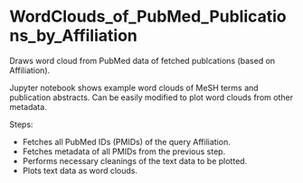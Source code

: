 # WordClouds_of_PubMed_Publications_by_Affiliation

Draws word cloud from PubMed data of fetched publcations (based on Affiliation).

Jupyter notebook shows example word clouds of MeSH terms and publication abstracts. Can be easily modified to plot word clouds from other metadata.

Steps:
* Fetches all PubMed IDs (PMIDs) of the query Affiliation.
* Fetches metadata of all PMIDs from the previous step.
* Performs necessary cleanings of the text data to be plotted.
* Plots text data as word clouds.
